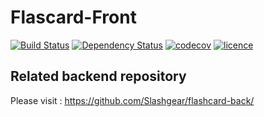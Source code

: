 # Flascard-Front
[![Build Status](https://travis-ci.org/cocap10/flashcard-front.svg?branch=master)](https://travis-ci.org/cocap10/flashcard-front)
[![Dependency Status](https://dependencyci.com/github/cocap10/flashcard-front/badge)](https://dependencyci.com/github/cocap10/flashcard-front)
[![codecov](https://codecov.io/gh/cocap10/flashcard-front/branch/master/graph/badge.svg)](https://codecov.io/gh/cocap10/flashcard-front)
[![licence](https://img.shields.io/github/license/mashape/apistatus.svg)](https://img.shields.io/github/license/mashape/apistatus.svg)


## Related backend repository
Please visit : https://github.com/Slashgear/flashcard-back/

